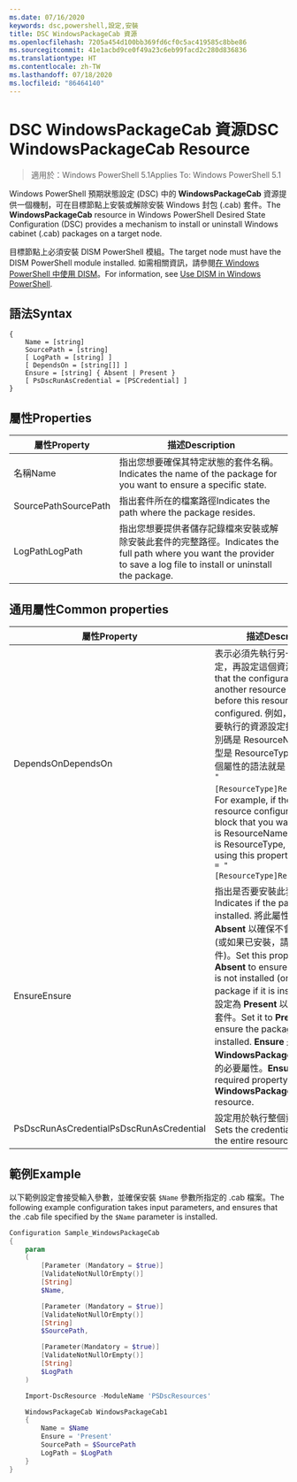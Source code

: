 ```yaml
---
ms.date: 07/16/2020
keywords: dsc,powershell,設定,安裝
title: DSC WindowsPackageCab 資源
ms.openlocfilehash: 7205a454d100bb369fd6cf0c5ac419585c8bbe86
ms.sourcegitcommit: 41e1acbd9ce0f49a23c6eb99facd2c280d836836
ms.translationtype: HT
ms.contentlocale: zh-TW
ms.lasthandoff: 07/18/2020
ms.locfileid: "86464140"
---
```

# <a name="dsc-windowspackagecab-resource"></a><span data-ttu-id="3a9e9-103">DSC WindowsPackageCab 資源</span><span class="sxs-lookup"><span data-stu-id="3a9e9-103">DSC WindowsPackageCab Resource</span></span>

> <span data-ttu-id="3a9e9-104">適用於：Windows PowerShell 5.1</span><span class="sxs-lookup"><span data-stu-id="3a9e9-104">Applies To: Windows PowerShell 5.1</span></span>

<span data-ttu-id="3a9e9-105">Windows PowerShell 預期狀態設定 (DSC) 中的 **WindowsPackageCab** 資源提供一個機制，可在目標節點上安裝或解除安裝 Windows 封包 (.cab) 套件。</span><span class="sxs-lookup"><span data-stu-id="3a9e9-105">The **WindowsPackageCab** resource in Windows PowerShell Desired State Configuration (DSC) provides a mechanism to install or uninstall Windows cabinet (.cab) packages on a target node.</span></span>

<span data-ttu-id="3a9e9-106">目標節點上必須安裝 DISM PowerShell 模組。</span><span class="sxs-lookup"><span data-stu-id="3a9e9-106">The target node must have the DISM PowerShell module installed.</span></span> <span data-ttu-id="3a9e9-107">如需相關資訊，請參閱[在 Windows PowerShell 中使用 DISM](/windows-hardware/manufacture/desktop/use-dism-in-windows-powershell-s14)。</span><span class="sxs-lookup"><span data-stu-id="3a9e9-107">For information, see [Use DISM in Windows PowerShell](/windows-hardware/manufacture/desktop/use-dism-in-windows-powershell-s14).</span></span>

## <a name="syntax"></a><span data-ttu-id="3a9e9-108">語法</span><span class="sxs-lookup"><span data-stu-id="3a9e9-108">Syntax</span></span>

```Syntax
{
    Name = [string]
    SourcePath = [string]
    [ LogPath = [string] ]
    [ DependsOn = [string[]] ]
    Ensure = [string] { Absent | Present }
    [ PsDscRunAsCredential = [PSCredential] ]
}
```

## <a name="properties"></a><span data-ttu-id="3a9e9-109">屬性</span><span class="sxs-lookup"><span data-stu-id="3a9e9-109">Properties</span></span>

|<span data-ttu-id="3a9e9-110">屬性</span><span class="sxs-lookup"><span data-stu-id="3a9e9-110">Property</span></span> |<span data-ttu-id="3a9e9-111">描述</span><span class="sxs-lookup"><span data-stu-id="3a9e9-111">Description</span></span> |
|---|---|
|<span data-ttu-id="3a9e9-112">名稱</span><span class="sxs-lookup"><span data-stu-id="3a9e9-112">Name</span></span> |<span data-ttu-id="3a9e9-113">指出您想要確保其特定狀態的套件名稱。</span><span class="sxs-lookup"><span data-stu-id="3a9e9-113">Indicates the name of the package for you want to ensure a specific state.</span></span> |
|<span data-ttu-id="3a9e9-114">SourcePath</span><span class="sxs-lookup"><span data-stu-id="3a9e9-114">SourcePath</span></span> |<span data-ttu-id="3a9e9-115">指出套件所在的檔案路徑</span><span class="sxs-lookup"><span data-stu-id="3a9e9-115">Indicates the path where the package resides.</span></span> |
|<span data-ttu-id="3a9e9-116">LogPath</span><span class="sxs-lookup"><span data-stu-id="3a9e9-116">LogPath</span></span> |<span data-ttu-id="3a9e9-117">指出您想要提供者儲存記錄檔來安裝或解除安裝此套件的完整路徑。</span><span class="sxs-lookup"><span data-stu-id="3a9e9-117">Indicates the full path where you want the provider to save a log file to install or uninstall the package.</span></span> |

## <a name="common-properties"></a><span data-ttu-id="3a9e9-118">通用屬性</span><span class="sxs-lookup"><span data-stu-id="3a9e9-118">Common properties</span></span>

|<span data-ttu-id="3a9e9-119">屬性</span><span class="sxs-lookup"><span data-stu-id="3a9e9-119">Property</span></span> |<span data-ttu-id="3a9e9-120">描述</span><span class="sxs-lookup"><span data-stu-id="3a9e9-120">Description</span></span> |
|---|---|
|<span data-ttu-id="3a9e9-121">DependsOn</span><span class="sxs-lookup"><span data-stu-id="3a9e9-121">DependsOn</span></span> |<span data-ttu-id="3a9e9-122">表示必須先執行另一個資源的設定，再設定這個資源。</span><span class="sxs-lookup"><span data-stu-id="3a9e9-122">Indicates that the configuration of another resource must run before this resource is configured.</span></span> <span data-ttu-id="3a9e9-123">例如，如果第一個想要執行的資源設定指令碼區塊識別碼是 ResourceName，而其類型是 ResourceType，則使用這個屬性的語法就是 `DependsOn = "[ResourceType]ResourceName"`。</span><span class="sxs-lookup"><span data-stu-id="3a9e9-123">For example, if the ID of the resource configuration script block that you want to run first is ResourceName and its type is ResourceType, the syntax for using this property is `DependsOn = "[ResourceType]ResourceName"`.</span></span> |
|<span data-ttu-id="3a9e9-124">Ensure</span><span class="sxs-lookup"><span data-stu-id="3a9e9-124">Ensure</span></span> |<span data-ttu-id="3a9e9-125">指出是否要安裝此套件。</span><span class="sxs-lookup"><span data-stu-id="3a9e9-125">Indicates if the package is installed.</span></span> <span data-ttu-id="3a9e9-126">將此屬性設定為 **Absent** 以確保不會安裝此套件 (或如果已安裝，請解除安裝此套件)。</span><span class="sxs-lookup"><span data-stu-id="3a9e9-126">Set this property to **Absent** to ensure the package is not installed (or uninstall the package if it is installed).</span></span> <span data-ttu-id="3a9e9-127">將其設定為 **Present** 以確保已安裝此套件。</span><span class="sxs-lookup"><span data-stu-id="3a9e9-127">Set it to **Present** to ensure the package is installed.</span></span> <span data-ttu-id="3a9e9-128">**Ensure** 是 **WindowsPackageCab** 資源上的必要屬性。</span><span class="sxs-lookup"><span data-stu-id="3a9e9-128">**Ensure** is a required property on the **WindowsPackageCab** resource.</span></span> |
|<span data-ttu-id="3a9e9-129">PsDscRunAsCredential</span><span class="sxs-lookup"><span data-stu-id="3a9e9-129">PsDscRunAsCredential</span></span> |<span data-ttu-id="3a9e9-130">設定用於執行整個資源的認證。</span><span class="sxs-lookup"><span data-stu-id="3a9e9-130">Sets the credential for running the entire resource as.</span></span> |

## <a name="example"></a><span data-ttu-id="3a9e9-131">範例</span><span class="sxs-lookup"><span data-stu-id="3a9e9-131">Example</span></span>

<span data-ttu-id="3a9e9-132">以下範例設定會接受輸入參數，並確保安裝 `$Name` 參數所指定的 .cab 檔案。</span><span class="sxs-lookup"><span data-stu-id="3a9e9-132">The following example configuration takes input parameters, and ensures that the .cab file specified by the `$Name` parameter is installed.</span></span>

```powershell
Configuration Sample_WindowsPackageCab
{
    param
    (
        [Parameter (Mandatory = $true)]
        [ValidateNotNullOrEmpty()]
        [String]
        $Name,

        [Parameter (Mandatory = $true)]
        [ValidateNotNullOrEmpty()]
        [String]
        $SourcePath,

        [Parameter(Mandatory = $true)]
        [ValidateNotNullOrEmpty()]
        [String]
        $LogPath
    )

    Import-DscResource -ModuleName 'PSDscResources'

    WindowsPackageCab WindowsPackageCab1
    {
        Name = $Name
        Ensure = 'Present'
        SourcePath = $SourcePath
        LogPath = $LogPath
    }
}
```

